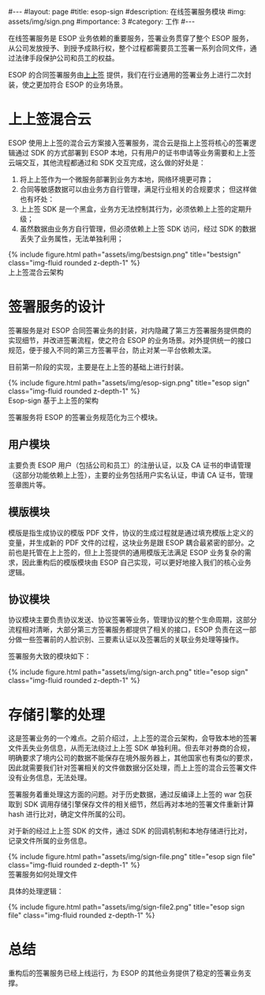 #---
#layout: page
#title: esop-sign
#description: 在线签署服务模块
#img: assets/img/sign.png
#importance: 3
#category: 工作
#---

在线签署服务是 ESOP 业务依赖的重要服务，签署业务贯穿了整个 ESOP 服务，从公司发放授予、到授予成熟行权，整个过程都需要员工签署一系列合同文件，通过法律手段保护公司和员工的权益。

ESOP 的合同签署服务由[上上签](https://www.bestsign.cn/) 提供，我们在行业通用的签署业务上进行二次封装，使之更加符合 ESOP 的业务场景。

# 上上签混合云

ESOP 使用上上签的混合云方案接入签署服务，混合云是指上上签将核心的签署逻辑通过 SDK 的方式部署到 ESOP 本地，只有用户的证书申请等业务需要和上上签云端交互，其他流程都通过和 SDK 交互完成，这么做的好处是：
1. 将上上签作为一个微服务部署到业务方本地，网络环境更可靠；
2. 合同等敏感数据可以由业务方自行管理，满足行业相关的合规要求；
但这样做也有坏处：
1. 上上签 SDK 是一个黑盒，业务方无法控制其行为，必须依赖上上签的定期升级；
2. 虽然数据由业务方自行管理，但必须依赖上上签 SDK 访问，经过 SDK 的数据丢失了业务属性，无法单独利用；

<div class="row">
    <div class="col-sm mt-3 mt-md-0">
        {% include figure.html path="assets/img/bestsign.png" title="bestsign" class="img-fluid rounded z-depth-1" %}
    </div>
</div>
<div class="caption">
    上上签混合云架构
</div>

# 签署服务的设计

签署服务是对 ESOP 合同签署业务的封装，对内隐藏了第三方签署服务提供商的实现细节，并改进签署流程，使之符合 ESOP 的业务场景。对外提供统一的接口规范，便于接入不同的第三方签署平台，防止对某一平台依赖太深。

目前第一阶段的实现，主要是在上上签的基础上进行封装。

<div class="row">
    <div class="col-sm mt-3 mt-md-0">
        {% include figure.html path="assets/img/esop-sign.png" title="esop sign" class="img-fluid rounded z-depth-1" %}
    </div>
</div>
<div class="caption">
    Esop-sign 基于上上签的架构
</div>

签署服务将 ESOP 的签署业务规范化为三个模块。

## 用户模块

主要负责 ESOP 用户（包括公司和员工）的注册认证，以及 CA 证书的申请管理（这部分功能依赖上上签），主要的业务包括用户实名认证，申请 CA 证书，管理签章图片等。

## 模版模块

模版是指生成协议的模版 PDF 文件，协议的生成过程就是通过填充模版上定义的变量，并生成新的 PDF 文件的过程，这块业务是跟 ESOP 耦合最紧密的部分。之前也是托管在上上签的，但上上签提供的通用模版无法满足 ESOP 业务复杂的需求，因此重构后的模版模块由 ESOP 自己实现，可以更好地接入我们的核心业务逻辑。

## 协议模块

协议模块主要负责协议发送、协议签署等业务，管理协议的整个生命周期，这部分流程相对清晰，大部分第三方签署服务都提供了相关的接口，ESOP 负责在这一部分做一些签署前的人脸识别、三要素认证以及签署后的关联业务处理等操作。

签署服务大致的模块如下：

<div class="row">
    <div class="col-sm mt-3 mt-md-0">
        {% include figure.html path="assets/img/sign-arch.png" title="esop sign" class="img-fluid rounded z-depth-1" %}
    </div>
</div>

# 存储引擎的处理

这是签署业务的一个难点。之前介绍过，上上签的混合云架构，会导致本地的签署文件丢失业务信息，从而无法绕过上上签 SDK 单独利用。但去年对券商的合规，明确要求了境内公司的数据不能保存在境外服务器上，其他国家也有类似的要求，因此就需要我们针对签署相关的文件做数据分区处理，而上上签的混合云签署文件没有业务信息，无法处理。

签署服务着重处理这方面的问题。对于历史数据，通过反编译上上签的 war 包获取到 SDK 调用存储引擎保存文件的相关细节，然后再对本地的签署文件重新计算 hash 进行比对，确定文件所属的公司。

对于新的经过上上签 SDK 的文件，通过 SDK 的回调机制和本地存储进行比对，记录文件所属的业务信息。

<div class="row">
    <div class="col-sm mt-3 mt-md-0">
        {% include figure.html path="assets/img/sign-file.png" title="esop sign file" class="img-fluid rounded z-depth-1" %}
    </div>
</div>
<div class="caption">
    签署服务如何处理文件
</div>



具体的处理逻辑：
<div class="row">
    <div class="col-sm mt-3 mt-md-0">
        {% include figure.html path="assets/img/sign-file2.png" title="esop sign file" class="img-fluid rounded z-depth-1" %}
    </div>
</div>

# 总结

重构后的签署服务已经上线运行，为 ESOP 的其他业务提供了稳定的签署业务支撑。
